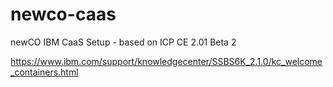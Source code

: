 
# newco-caas
newCO IBM CaaS Setup - based on ICP CE 2.01 Beta 2

https://www.ibm.com/support/knowledgecenter/SSBS6K_2.1.0/kc_welcome_containers.html
